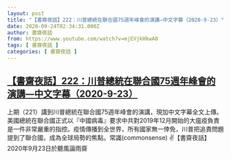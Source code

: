 ```yaml
---
layout: post
title: "【書齋夜話】222：川普總統在聯合國75週年峰會的演講—中文字幕（2020-9-23）"
date: 2020-09-24T02:34:31.000Z
author: 書齋夜話
from: https://www.youtube.com/watch?v=mjEVjkHkwA0
tags: [ 書齋夜話 ]
categories: [ 書齋夜話 ]
---
```

<!--1600914871000-->
[【書齋夜話】222：川普總統在聯合國75週年峰會的演講—中文字幕（2020-9-23）](https://www.youtube.com/watch?v=mjEVjkHkwA0)
------

<div>
上期（221）講到川普總統在聯合國75週年峰會的演講，現加中文字幕全文上傳。美國總統在聯合國正式以『中國病毒』要求中共對2019年12月開始的大瘟疫負責是一件非常嚴重的指控。疫情傳播到全世界，所有國家無一倖免，川普把追責問題提到了聯合國，成為全球局勢的焦點。常識(commonsense) ✌【書齋夜話】2020年9月23日於聽風論雨齋
</div>
